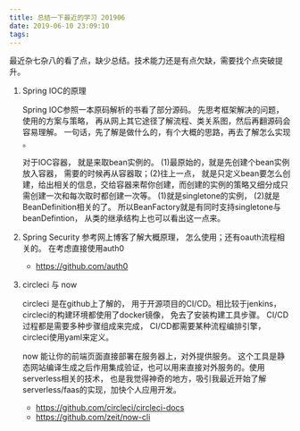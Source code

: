 ```yaml
---
title: 总结一下最近的学习 201906
date: 2019-06-10 23:09:10
tags:
---
```


最近杂七杂八的看了点，缺少总结。技术能力还是有点欠缺，需要找个点突破提升。

1. Spring IOC的原理

    Spring IOC参照一本原码解析的书看了部分源码。 先思考框架解决的问题，使用的方案与策略， 再从网上其它途径了解流程、类关系图，然后再翻源码会容易理解。 一句话，先了解是做什么的，有个大概的思路，再去了解怎么实现 。

    对于IOC容器， 就是来取bean实例的。 (1)最原始的，就是先创建个bean实例放入容器， 需要的时候再从容器取；(2)往上一点， 就是只定义bean要怎么创建，给出相关的信息，交给容器来帮你创建，而创建的实例的策略又细分成只需创建一次和每次取时都创建一次等。 (1)就是singletone的实例， (2)就是BeanDefinition相关的了。 所以BeanFactory就是有同时支持singletone与beanDefintion， 从类的继承结构上也可以看出这一点来。

2.  Spring Security  参考网上博客了解大概原理， 怎么使用；还有oauth流程相关的。 在考虑直接使用auth0

    - https://github.com/auth0

3.  circleci 与 now

    circleci 是在github上了解的， 用于开源项目的CI/CD。相比较于jenkins， circleci的构建环境都使用了docker镜像， 免去了安装构建工具步骤。 CI/CD过程都是需要多种步骤组成来完成， CI/CD都需要某种流程编排引擎，circleci使用yaml来定义。

    now 能让你的前端页面直接部署在服务器上，对外提供服务。 这个工具是静态网站编译生成之后作用集成验证，也可以用来直接对外服务的。使用serverless相关的技术， 也是我觉得神奇的地方，吸引我最近开始了解serverless/faas的实现，加快个人应用开发。

    - https://github.com/circleci/circleci-docs
    - https://github.com/zeit/now-cli
